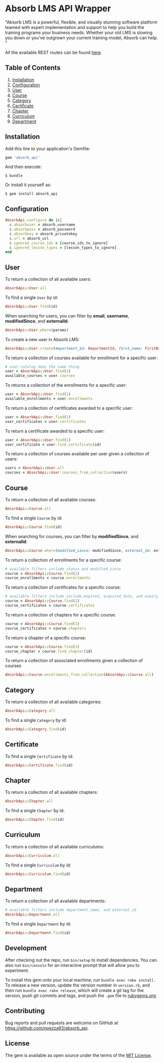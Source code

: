 # Absorb LMS API Wrapper

"Absorb LMS is a powerful, flexible, and visually stunning software platform teamed with expert implementation and support to help you build the training programs your business needs. Whether your old LMS is slowing you down or you’ve outgrown your current training model, Absorb can help.
"

All the available REST routes can be found [here](https://myabsorb.com/api/rest/v1/Help).

## Table of Contents
1. [Installation](#installation)
2. [Configuration](#configuration)
3. [User](#user)
4. [Course](#course)
5. [Category](#category)
6. [Certificate](#certificate)
7. [Chapter](#chapter)
8. [Curriculum](#curriculum)
9. [Department](#department)

## Installation

Add this line to your application's Gemfile:

```ruby
gem 'absorb_api'
```

And then execute:

    $ bundle

Or install it yourself as:

    $ gem install absorb_api

## Configuration
```ruby
AbsorbApi.configure do |c|
  c.absorbuser = absorb_username
  c.absorbpass = absorb_password
  c.absorbkey = absorb_privatekey
  c.url = absorb_url
  c.ignored_course_ids = [course_ids_to_ignore]
  c.ignored_lesson_types = [lesson_types_to_ignore]
end
```

## User
To return a collection of all available users:
```ruby
AbsorbApi::User.all
```

To find a single `User` by id:
```ruby
AbsorbApi::User.find(id)
```

When searching for users, you can filter by **email**, **username**, **modifiedSince**, and **externalId**:
```ruby
AbsorbApi::User.where(params)
```

To create a new user in Absorb LMS:
```ruby
AbsorbApi::User.create(department_id: DepartmentId, first_name: FirstName, last_name: LastName, user_name: UserName, email_address: EmailAddress, password: Password)
```

To return a collection of courses available for enrollment for a specific user:
```ruby
# user.catalog does the same thing
user = AbsorbApi::User.find(1)
available_courses = user.courses
```

To returns a collection of the enrollments for a specific user:
```ruby
user = AbsorbApi::User.find(1)
available_enrollments = user.enrollments
```

To return a collection of certificates awarded to a specific user:
```ruby
user = AbsorbApi::User.find(1)
user_certificates = user.certificates
```

To return a certificate awarded to a specific user:
```ruby
user = AbsorbApi::User.find(1)
user_certificate = user.find_certificate(id)
```

To return a collection of courses available per user given a collection of users:
```ruby
users = AbsorbApi::User.all
courses = AbsorbApi::User.courses_from_collection(users)
```

## Course
To return a collection of all available courses:
```ruby
AbsorbApi::Course.all
```

To find a single `Course` by id:
```ruby
AbsorbApi::Course.find(id)
```

When searching for courses, you can filter by **modifiedSince**, and **externalId**:
```ruby
AbsorbApi::Course.where(modified_since: modifiedSince, external_id: externalId)
```

To return a collection of enrollments for a specific course:
```ruby
# available filters include status and modified_since
course = AbsorbApi::Course.find(1)
course_enrollments = course.enrollments
```

To return a collection of certificates for a specific course:
```ruby
# available filters include include_expired, acquired_date, and expiry_date
course = AbsorbApi::Course.find(1)
course_certificates = course.certificates
```

To return a collection of chapters for a specific course:
```ruby
course = AbsorbApi::Course.find(1)
course_certificates = course.chapters
```

To return a chapter of a specific course:
```ruby
course = AbsorbApi::Course.find(1)
course_chapter = course.find_chapter(id)
```

To return a collection of associated enrollments given a collection of courses
```ruby
AbsorbApi::Course.enrollments_from_collection(AbsorbApi::Course.all)
```

## Category
To return a collection of all available categories:
```ruby
AbsorbApi::Category.all
```

To find a single `Category` by id:
```ruby
AbsorbApi::Category.find(id)
```

## Certificate
To find a single `Certificate` by id:
```ruby
AbsorbApi::Certificate.find(id)
```

## Chapter
To return a collection of all available chapters:
```ruby
AbsorbApi::Chapter.all
```

To find a single `Chapter` by id:
```ruby
AbsorbApi::Chapter.find(id)
```

## Curriculum
To return a collection of all available curriculums:
```ruby
AbsorbApi::Curriculum.all
```

To find a single `Curriculum` by id:
```ruby
AbsorbApi::Curriculum.find(id)
```

## Department
To return a collection of all available departments:
```ruby
# available filters include department_name, and external_id
AbsorbApi::Department.all
```

To find a single `Department` by id:
```ruby
AbsorbApi::Department.find(id)
```

## Development

After checking out the repo, run `bin/setup` to install dependencies. You can also run `bin/console` for an interactive prompt that will allow you to experiment.

To install this gem onto your local machine, run `bundle exec rake install`. To release a new version, update the version number in `version.rb`, and then run `bundle exec rake release`, which will create a git tag for the version, push git commits and tags, and push the `.gem` file to [rubygems.org](https://rubygems.org).

## Contributing

Bug reports and pull requests are welcome on GitHub at https://github.com/npezza93/absorb_api.


## License

The gem is available as open source under the terms of the [MIT License](http://opensource.org/licenses/MIT).
